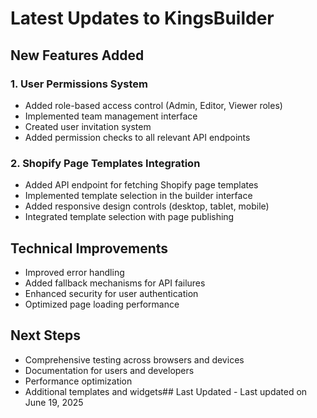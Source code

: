 # Latest Updates to KingsBuilder

## New Features Added

### 1. User Permissions System
- Added role-based access control (Admin, Editor, Viewer roles)
- Implemented team management interface
- Created user invitation system
- Added permission checks to all relevant API endpoints

### 2. Shopify Page Templates Integration
- Added API endpoint for fetching Shopify page templates
- Implemented template selection in the builder interface
- Added responsive design controls (desktop, tablet, mobile)
- Integrated template selection with page publishing

## Technical Improvements
- Improved error handling
- Added fallback mechanisms for API failures
- Enhanced security for user authentication
- Optimized page loading performance

## Next Steps
- Comprehensive testing across browsers and devices
- Documentation for users and developers
- Performance optimization
- Additional templates and widgets# #   L a s t   U p d a t e d 
 -   L a s t   u p d a t e d   o n   J u n e   1 9 ,   2 0 2 5  
 